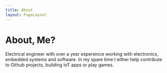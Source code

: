 ```yaml
---
title: About
layout: PageLayout
---
```


# About, Me?

Electrical engineer with over a year expereince working with electronics, embedded systems and software. In my spare time I either help contribute to Github projects, building IoT apps or play games.
